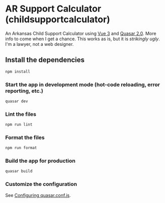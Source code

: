 # AR Support Calculator (childsupportcalculator)

An Arkansas Child Support Calculator using [Vue 3](https://vuejs.org/) and [Quasar 2.0](https://quasar.dev/). More info to come when I get a chance. This works as is, but it is _strikingly ugly_. I'm a lawyer, not a web designer.

## Install the dependencies

```bash
npm install
```

### Start the app in development mode (hot-code reloading, error reporting, etc.)

```bash
quasar dev
```

### Lint the files

```bash
npm run lint
```

### Format the files

```bash
npm run format
```

### Build the app for production

```bash
quasar build
```

### Customize the configuration

See [Configuring quasar.conf.js](https://quasar.dev/quasar-cli/quasar-conf-js).
